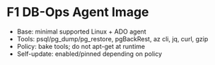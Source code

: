 # F1 DB-Ops Agent Image

- Base: minimal supported Linux + ADO agent
- Tools: psql/pg_dump/pg_restore, pgBackRest, az cli, jq, curl, gzip
- Policy: bake tools; do not apt-get at runtime
- Self-update: enabled/pinned depending on policy
